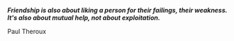 _**Friendship is also about liking a person for their failings, their weakness. It's also about mutual help, not about exploitation.**_

Paul Theroux